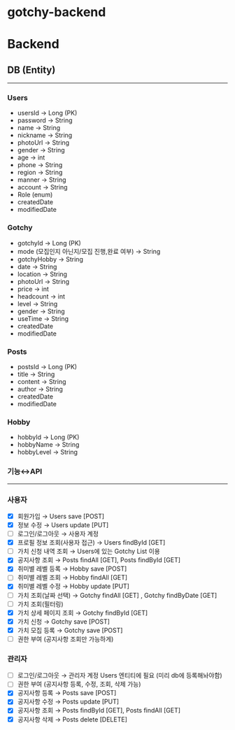 ﻿# gotchy-backend
# Backend

## DB (Entity)

---

### Users

- usersId → Long (PK)
- password → String
- name → String
- nickname → String
- photoUrl → String
- gender → String
- age → int
- phone → String
- region → String
- manner → String
- account → String
- Role (enum)
- createdDate
- modifiedDate

### Gotchy

- gotchyId → Long (PK)
- mode (모집인지 아닌지/모집 진행,완료 여부) → String
- gotchyHobby → String
- date → String
- location → String
- photoUrl → String
- price → int
- headcount → int
- level → String
- gender → String
- useTime → String
- createdDate
- modifiedDate

### Posts

- postsId → Long (PK)
- title → String
- content → String
- author → String
- createdDate
- modifiedDate

### Hobby

- hobbyId → Long (PK)
- hobbyName → String
- hobbyLevel → String

### 기능↔API

---

### 사용자

- [x]  회원가입 → Users save [POST]
- [x]  정보 수정 → Users update [PUT]
- [ ]  로그인/로그아웃 → 사용자 계정
- [x]  프로필 정보 조회(사용자 접근) → Users findById [GET]
- [ ]  가치 신청 내역 조회 → Users에 있는 Gotchy List 이용
- [x]  공지사항 조회 → Posts findAll [GET], Posts findById [GET]
- [x]  취미별 레벨 등록 → Hobby save [POST]
- [ ]  취미별 레벨 조회 → Hobby findAll [GET]
- [x]  취미별 레벨 수정 → Hobby update [PUT]
- [ ]  가치 조회(날짜 선택) → Gotchy findAll [GET] , Gotchy findByDate [GET]
- [ ]  가치 조회(필터링)
- [x]  가치 상세 페이지 조회 → Gotchy findById [GET]
- [x]  가치 신청 → Gotchy save [POST]
- [x]  가치 모집 등록 → Gotchy save [POST]
- [ ]  권한 부여 (공지사항 조회만 가능하게)

### 관리자

- [ ]  로그인/로그아웃 → 관리자 계정 Users 엔티티에 필요 (미리 db에 등록해놔야함)
- [ ]  권한 부여 (공지사항 등록, 수정, 조회, 삭제 가능)
- [x]  공지사항 등록 → Posts save [POST]
- [x]  공지사항 수정 → Posts update [PUT]
- [x]  공지사항 조회 → Posts findById [GET], Posts findAll [GET]
- [x]  공지사항 삭제 → Posts delete [DELETE]
